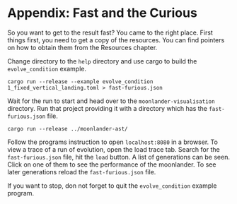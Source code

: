 # Appendix: Fast and the Curious
So you want to get to the result fast? You came to the right place. First things
first, you need to get a copy of the resources. You can find pointers on how to
obtain them from the Resources chapter.

Change directory to the `help` directory and use cargo to build
the `evolve_condition` example.

```shell
cargo run --release --example evolve_condition 1_fixed_vertical_landing.toml > fast-furious.json
```

Wait for the run to start and head over to the `moonlander-visualisation`
directory. Run that project providing it with a directory which has the
`fast-furious.json` file.

```shell
cargo run --release ../moonlander-ast/
```

Follow the programs instruction to open `localhost:8080` in a browser. To view a
trace of a run of evolution, open the load trace tab. Search for the
`fast-furious.json` file, hit the `load` button. A list of generations can be
seen. Click on one of them to see the performance of the moonlander. To see
later generations reload the `fast-furious.json` file.

If you want to stop, don not forget to quit the `evolve_condition` example program.
